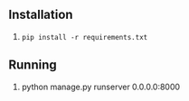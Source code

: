 ## Installation

 1. `pip install -r requirements.txt`

## Running

 1. python manage.py runserver 0.0.0.0:8000
